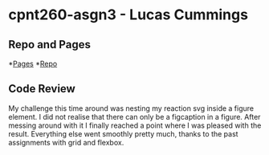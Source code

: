 # cpnt260-asgn3 - Lucas Cummings

## Repo and Pages
*[Pages]()
*[Repo]()

## Code Review
My challenge this time around was nesting my reaction svg inside a figure element. I did not realise that there can only be a figcaption in a figure. After messing around
with it I finally reached a point where I was pleased with the result. Everything else went smoothly pretty much, thanks to the past assignments with grid and flexbox.

